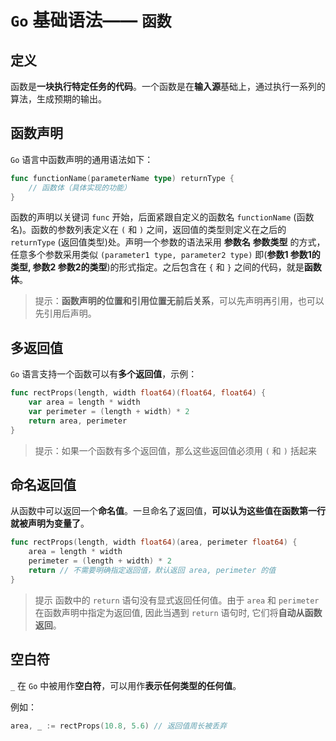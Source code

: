 # `Go` 基础语法—— `函数`

## 定义

函数是**一块执行特定任务的代码**。一个函数是在**输入源**基础上，通过执行一系列的算法，生成预期的输出。

## 函数声明

`Go` 语言中函数声明的通用语法如下：

```go
func functionName(parameterName type) returnType {  
    // 函数体（具体实现的功能）
}
```

函数的声明以关键词 `func` 开始，后面紧跟自定义的函数名 `functionName` (函数名)。函数的参数列表定义在 `(` 和 `)` 之间，返回值的类型则定义在之后的 `returnType` (返回值类型)处。声明一个参数的语法采用 **参数名** **参数类型** 的方式，任意多个参数采用类似 `(parameter1 type, parameter2 type)` 即(**参数1 参数1的类型, 参数2 参数2的类型**)的形式指定。之后包含在 `{` 和 `}` 之间的代码，就是**函数体**。

> 提示：**函数声明的位置和引用位置无前后关系**，可以先声明再引用，也可以先引用后声明。

## 多返回值

`Go` 语言支持一个函数可以有**多个返回值**，示例：

```go
func rectProps(length, width float64)(float64, float64) {  
    var area = length * width
    var perimeter = (length + width) * 2
    return area, perimeter
}
```

> 提示：如果一个函数有多个返回值，那么这些返回值必须用 `(` 和 `)` 括起来

## 命名返回值

从函数中可以返回一个**命名值**。一旦命名了返回值，**可以认为这些值在函数第一行就被声明为变量了**。

```go
func rectProps(length, width float64)(area, perimeter float64) {  
    area = length * width
    perimeter = (length + width) * 2
    return // 不需要明确指定返回值，默认返回 area, perimeter 的值
}
```

> 提示 函数中的 `return` 语句没有显式返回任何值。由于 `area` 和 `perimeter` 在函数声明中指定为返回值, 因此当遇到 `return` 语句时, 它们将**自动从函数返回**。

## 空白符

`_` 在 `Go` 中被用作**空白符**，可以用作**表示任何类型的任何值**。

例如：

```go
area, _ := rectProps(10.8, 5.6) // 返回值周长被丢弃
```
